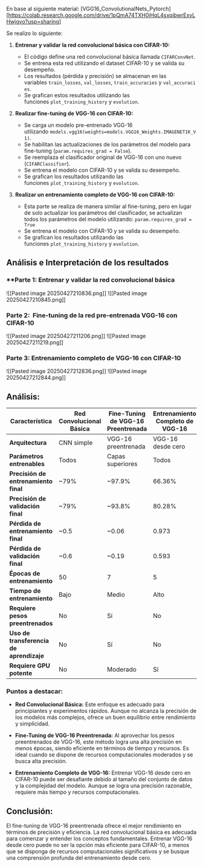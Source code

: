 En base al siguiente material: 
[VGG16_ConvolutionalNets_Pytorch][https://colab.research.google.com/drive/1pQmA74TXH0jHqL4sxqibwrExvLHwjgvo?usp=sharing]

Se realizo lo siguiente:
1. **Entrenar y validar la red convolucional básica con CIFAR-10:**
    - El código define una red convolucional básica llamada `CIFARConvNet`.
    - Se entrena esta red utilizando el dataset CIFAR-10 y se valida su desempeño.
    - Los resultados (pérdida y precisión) se almacenan en las variables `train_losses`, `val_losses`, `train_accuracies` y `val_accuracies`.
    - Se grafican estos resultados utilizando las funciones `plot_training_history` y `evolution`.

2. **Realizar fine-tuning de VGG-16 con CIFAR-10:**
    - Se carga un modelo pre-entrenado VGG-16 utilizando `models.vgg16(weights=models.VGG16_Weights.IMAGENET1K_V1)`.
    - Se habilitan las actualizaciones de los parámetros del modelo para fine-tuning (`param.requires_grad = False`).
    - Se reemplaza el clasificador original de VGG-16 con uno nuevo (`CIFARClassifier`).
    - Se entrena el modelo con CIFAR-10 y se valida su desempeño.
    - Se grafican los resultados utilizando las funciones `plot_training_history` y `evolution`.

3. **Realizar un entrenamiento completo de VGG-16 con CIFAR-10:**
    - Esta parte se realiza de manera similar al fine-tuning, pero en lugar de solo actualizar los parámetros del clasificador, se actualizan todos los parámetros del modelo utilizando: `param.requires_grad = True`
    - Se entrena el modelo con CIFAR-10 y se valida su desempeño.
    - Se grafican los resultados utilizando las funciones `plot_training_history` y `evolution`.

## Análisis e Interpretación de los resultados

### **Parte 1: Entrenar y validar la red convolucional básica
![[Pasted image 20250427210836.png]]
![[Pasted image 20250427210845.png]]
### **Parte 2:  Fine-tuning de la red pre-entrenada VGG-16 con CIFAR-10**

![[Pasted image 20250427211206.png]]
![[Pasted image 20250427211219.png]]
### **Parte 3: Entrenamiento completo de VGG-16 con CIFAR-10**
![[Pasted image 20250427212836.png]]
![[Pasted image 20250427212844.png]]

## Análisis: 
| Característica                          | Red Convolucional Básica | Fine-Tuning de VGG-16 Preentrenada | Entrenamiento Completo de VGG-16 |
| --------------------------------------- | ------------------------ | ---------------------------------- | -------------------------------- |
| **Arquitectura**                        | CNN simple               | VGG-16 preentrenada                | VGG-16 desde cero                |
| **Parámetros entrenables**              | Todos                    | Capas superiores                   | Todos                            |
| **Precisión de entrenamiento final**    | ~79%                     | ~97.9%                             | 66.36%                           |
| **Precisión de validación final**       | ~79%                     | ~93.8%                             | 80.28%                           |
| **Pérdida de entrenamiento final**      | ~0.5                     | ~0.06                              | 0.973                            |
| **Pérdida de validación final**         | ~0.6                     | ~0.19                              | 0.593                            |
| **Épocas de entrenamiento**             | 50                       | 7                                  | 5                                |
| **Tiempo de entrenamiento**             | Bajo                     | Medio                              | Alto                             |
| **Requiere pesos preentrenados**        | No                       | Sí                                 | No                               |
| **Uso de transferencia de aprendizaje** | No                       | Sí                                 | No                               |
| **Requiere GPU potente**                | No                       | Moderado                           | Sí                               |
### Puntos a destacar:

- **Red Convolucional Básica:** Este enfoque es adecuado para principiantes y experimentos rápidos. Aunque no alcanza la precisión de los modelos más complejos, ofrece un buen equilibrio entre rendimiento y simplicidad.​
    
- **Fine-Tuning de VGG-16 Preentrenada:** Al aprovechar los pesos preentrenados de VGG-16, este método logra una alta precisión en menos épocas, siendo eficiente en términos de tiempo y recursos. Es ideal cuando se dispone de recursos computacionales moderados y se busca alta precisión.​
    
- **Entrenamiento Completo de VGG-16:** Entrenar VGG-16 desde cero en CIFAR-10 puede ser desafiante debido al tamaño del conjunto de datos y la complejidad del modelo. Aunque se logra una precisión razonable, requiere más tiempo y recursos computacionales.

## **Conclusión:**

El fine-tuning de VGG-16 preentrenada ofrece el mejor rendimiento en términos de precisión y eficiencia. La red convolucional básica es adecuada para comenzar y entender los conceptos fundamentales. Entrenar VGG-16 desde cero puede no ser la opción más eficiente para CIFAR-10, a menos que se disponga de recursos computacionales significativos y se busque una comprensión profunda del entrenamiento desde cero.